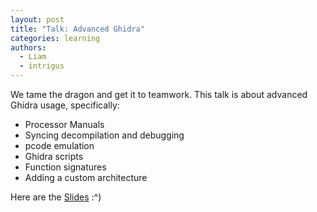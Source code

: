 ```yaml
---
layout: post
title: "Talk: Advanced Ghidra"
categories: learning
authors:
  - Liam
  - intrigus
---
```


We tame the dragon and get it to teamwork. This talk is about advanced Ghidra usage, specifically:

* Processor Manuals
* Syncing decompilation and debugging
* pcode emulation
* Ghidra scripts
* Function signatures
* Adding a custom architecture

Here are the [Slides](/talks/?2023-04-13-advancedGhidra) :^)
